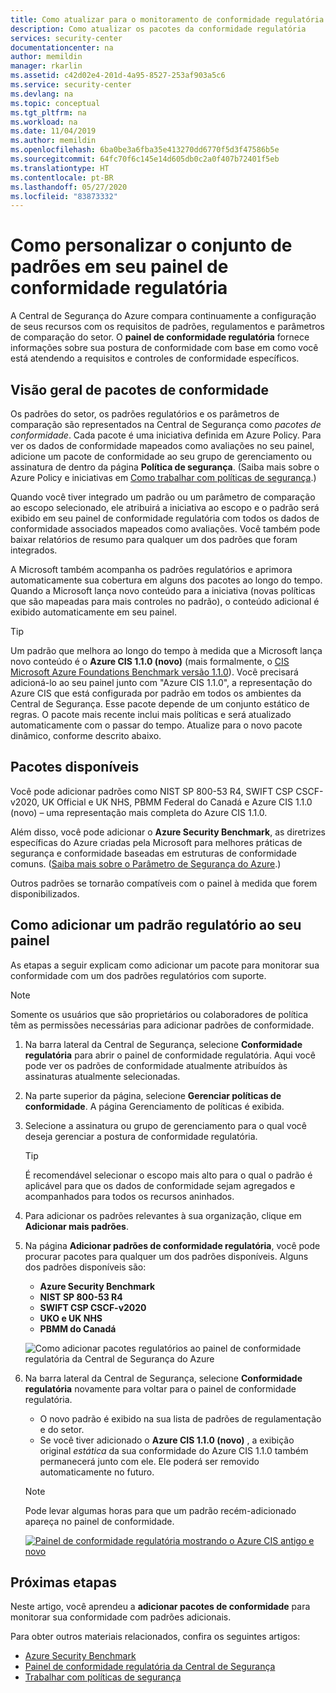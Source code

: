 ```yaml
---
title: Como atualizar para o monitoramento de conformidade regulatória dinâmica no painel de conformidade regulatória da Central de Segurança do Azure | Microsoft Docs
description: Como atualizar os pacotes da conformidade regulatória
services: security-center
documentationcenter: na
author: memildin
manager: rkarlin
ms.assetid: c42d02e4-201d-4a95-8527-253af903a5c6
ms.service: security-center
ms.devlang: na
ms.topic: conceptual
ms.tgt_pltfrm: na
ms.workload: na
ms.date: 11/04/2019
ms.author: memildin
ms.openlocfilehash: 6ba0be3a6fba35e413270dd6770f5d3f47586b5e
ms.sourcegitcommit: 64fc70f6c145e14d605db0c2a0f407b72401f5eb
ms.translationtype: HT
ms.contentlocale: pt-BR
ms.lasthandoff: 05/27/2020
ms.locfileid: "83873332"
---
```

# <a name="customizing-the-set-of-standards-in-your-regulatory-compliance-dashboard"></a>Como personalizar o conjunto de padrões em seu painel de conformidade regulatória

A Central de Segurança do Azure compara continuamente a configuração de seus recursos com os requisitos de padrões, regulamentos e parâmetros de comparação do setor. O **painel de conformidade regulatória** fornece informações sobre sua postura de conformidade com base em como você está atendendo a requisitos e controles de conformidade específicos.


## <a name="overview-of-compliance-packages"></a>Visão geral de pacotes de conformidade

Os padrões do setor, os padrões regulatórios e os parâmetros de comparação são representados na Central de Segurança como *pacotes de conformidade*.  Cada pacote é uma iniciativa definida em Azure Policy. Para ver os dados de conformidade mapeados como avaliações no seu painel, adicione um pacote de conformidade ao seu grupo de gerenciamento ou assinatura de dentro da página **Política de segurança**. (Saiba mais sobre o Azure Policy e iniciativas em [Como trabalhar com políticas de segurança](tutorial-security-policy.md).)

Quando você tiver integrado um padrão ou um parâmetro de comparação ao escopo selecionado, ele atribuirá a iniciativa ao escopo e o padrão será exibido em seu painel de conformidade regulatória com todos os dados de conformidade associados mapeados como avaliações. Você também pode baixar relatórios de resumo para qualquer um dos padrões que foram integrados.

A Microsoft também acompanha os padrões regulatórios e aprimora automaticamente sua cobertura em alguns dos pacotes ao longo do tempo. Quando a Microsoft lança novo conteúdo para a iniciativa (novas políticas que são mapeadas para mais controles no padrão), o conteúdo adicional é exibido automaticamente em seu painel.

> [!TIP]
> Um padrão que melhora ao longo do tempo à medida que a Microsoft lança novo conteúdo é o **Azure CIS 1.1.0 (novo)** (mais formalmente, o [CIS Microsoft Azure Foundations Benchmark versão 1.1.0](https://www.cisecurity.org/benchmark/azure/)). Você precisará adicioná-lo ao seu painel junto com "Azure CIS 1.1.0", a representação do Azure CIS que está configurada por padrão em todos os ambientes da Central de Segurança. Esse pacote depende de um conjunto estático de regras. O pacote mais recente inclui mais políticas e será atualizado automaticamente com o passar do tempo. Atualize para o novo pacote dinâmico, conforme descrito abaixo.


## <a name="available-packages"></a>Pacotes disponíveis

Você pode adicionar padrões como NIST SP 800-53 R4, SWIFT CSP CSCF-v2020, UK Official e UK NHS, PBMM Federal do Canadá e Azure CIS 1.1.0 (novo) – uma representação mais completa do Azure CIS 1.1.0. 

Além disso, você pode adicionar o **Azure Security Benchmark**, as diretrizes específicas do Azure criadas pela Microsoft para melhores práticas de segurança e conformidade baseadas em estruturas de conformidade comuns. ([Saiba mais sobre o Parâmetro de Segurança do Azure](https://docs.microsoft.com/azure/security/benchmarks/introduction).)

Outros padrões se tornarão compatíveis com o painel à medida que forem disponibilizados. 


## <a name="adding-a-regulatory-standard-to-your-dashboard"></a>Como adicionar um padrão regulatório ao seu painel

As etapas a seguir explicam como adicionar um pacote para monitorar sua conformidade com um dos padrões regulatórios com suporte.

> [!NOTE]
> Somente os usuários que são proprietários ou colaboradores de política têm as permissões necessárias para adicionar padrões de conformidade. 

1. Na barra lateral da Central de Segurança, selecione **Conformidade regulatória** para abrir o painel de conformidade regulatória. Aqui você pode ver os padrões de conformidade atualmente atribuídos às assinaturas atualmente selecionadas.   

1. Na parte superior da página, selecione **Gerenciar políticas de conformidade**. A página Gerenciamento de políticas é exibida.

1. Selecione a assinatura ou grupo de gerenciamento para o qual você deseja gerenciar a postura de conformidade regulatória. 

    > [!TIP]
    > É recomendável selecionar o escopo mais alto para o qual o padrão é aplicável para que os dados de conformidade sejam agregados e acompanhados para todos os recursos aninhados. 

1. Para adicionar os padrões relevantes à sua organização, clique em **Adicionar mais padrões**. 

1. Na página **Adicionar padrões de conformidade regulatória**, você pode procurar pacotes para qualquer um dos padrões disponíveis. Alguns dos padrões disponíveis são:

    - **Azure Security Benchmark**
    - **NIST SP 800-53 R4**
    - **SWIFT CSP CSCF-v2020**
    - **UKO e UK NHS**
    - **PBMM do Canadá**
    
    ![Como adicionar pacotes regulatórios ao painel de conformidade regulatória da Central de Segurança do Azure](./media/update-regulatory-compliance-packages/dynamic-regulatory-compliance-additional-standards.png)

1. Na barra lateral da Central de Segurança, selecione **Conformidade regulatória** novamente para voltar para o painel de conformidade regulatória.
    * O novo padrão é exibido na sua lista de padrões de regulamentação e do setor. 
    * Se você tiver adicionado o **Azure CIS 1.1.0 (novo)** , a exibição original *estática* da sua conformidade do Azure CIS 1.1.0 também permanecerá junto com ele. Ele poderá ser removido automaticamente no futuro.

    > [!NOTE]
    > Pode levar algumas horas para que um padrão recém-adicionado apareça no painel de conformidade.

    [![Painel de conformidade regulatória mostrando o Azure CIS antigo e novo](media/update-regulatory-compliance-packages/regulatory-compliance-dashboard-with-benchmark-small.png)](media/update-regulatory-compliance-packages/regulatory-compliance-dashboard-with-benchmark.png#lightbox)

## <a name="next-steps"></a>Próximas etapas

Neste artigo, você aprendeu a **adicionar pacotes de conformidade** para monitorar sua conformidade com padrões adicionais. 

Para obter outros materiais relacionados, confira os seguintes artigos: 

- [Azure Security Benchmark](https://docs.microsoft.com/azure/security/benchmarks/introduction)
- [Painel de conformidade regulatória da Central de Segurança](security-center-compliance-dashboard.md)
- [Trabalhar com políticas de segurança](tutorial-security-policy.md)